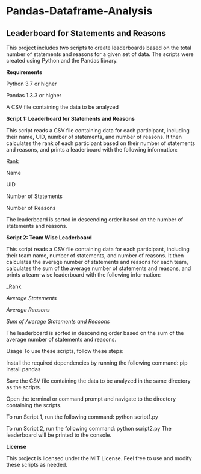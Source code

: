 # Pandas-Dataframe-Analysis


## Leaderboard for Statements and Reasons
This project includes two scripts to create leaderboards based on the total number of statements and reasons for a given set of data. The scripts were created using Python and the Pandas library.

**Requirements**

Python 3.7 or higher

Pandas 1.3.3 or higher

A CSV file containing the data to be analyzed

__Script 1: Leaderboard for Statements and Reasons__

This script reads a CSV file containing data for each participant, including their name, UID, number of statements, and number of reasons. It then calculates the rank of each participant based on their number of statements and reasons, and prints a leaderboard with the following information:

Rank

Name

UID

Number of Statements

Number of Reasons

The leaderboard is sorted in descending order based on the number of statements and reasons.

__Script 2: Team Wise Leaderboard__

This script reads a CSV file containing data for each participant, including their team name, number of statements, and number of reasons. It then calculates the average number of statements and reasons for each team, calculates the sum of the average number of statements and reasons, and prints a team-wise leaderboard with the following information:

_Rank

_Average Statements_

_Average Reasons_

_Sum of Average Statements and Reasons_

The leaderboard is sorted in descending order based on the sum of the average number of statements and reasons.

Usage
To use these scripts, follow these steps:

Install the required dependencies by running the following command: pip install pandas

Save the CSV file containing the data to be analyzed in the same directory as the scripts.

Open the terminal or command prompt and navigate to the directory containing the scripts.

To run Script 1, run the following command: python script1.py

To run Script 2, run the following command: python script2.py
The leaderboard will be printed to the console.

**License**

This project is licensed under the MIT License. Feel free to use and modify these scripts as needed.
